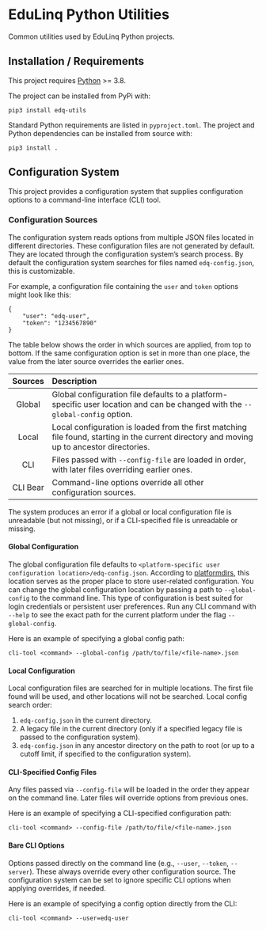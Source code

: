 # EduLinq Python Utilities

Common utilities used by EduLinq Python projects.

## Installation / Requirements

This project requires [Python](https://www.python.org/) >= 3.8.

The project can be installed from PyPi with:
```
pip3 install edq-utils
```

Standard Python requirements are listed in `pyproject.toml`.
The project and Python dependencies can be installed from source with:
```
pip3 install .
```

## Configuration System

This project provides a configuration system that supplies configuration options to a command-line interface (CLI) tool.

### Configuration Sources

The configuration system reads options from multiple JSON files located in different directories.
These configuration files are not generated by default.
They are located through the configuration system’s search process.
By default the configuration system searches for files named `edq-config.json`, this is customizable.

For example, a configuration file containing the `user` and `token` options might look like this:
```
{
    "user": "edq-user",
    "token": "1234567890"
}
```

The table below shows the order in which sources are applied, from top to bottom.
If the same configuration option is set in more than one place, the value from the later source overrides the earlier ones.

| Sources | Description |
| :------:| :---------- |
| Global | Global configuration file defaults to a platform-specific user location and can be changed with the `--global-config` option.|
| Local | Local configuration is loaded from the first matching file found, starting in the current directory and moving up to ancestor directories.|
| CLI | Files passed with `--config-file` are loaded in order, with later files overriding earlier ones.|
| CLI Bear | Command-line options override all other configuration sources.|

The system produces an error if a global or local configuration file is unreadable (but not missing), or if a CLI-specified file is unreadable or missing.

#### Global Configuration

The global configuration file defaults to `<platform-specific user configuration location>/edq-config.json`.
According to [platformdirs](https://github.com/tox-dev/platformdirs), this location serves as the proper place to store user-related configuration.
You can change the global configuration location by passing a path to `--global-config` to the command line.
This type of configuration is best suited for login credentials or persistent user preferences.
Run any CLI command with `--help` to see the exact path for the current platform under the flag `--global-config`.

Here is an example of specifying a global config path:
```
cli-tool <command> --global-config /path/to/file/<file-name>.json
```

#### Local Configuration

Local configuration files are searched for in multiple locations.
The first file found will be used, and other locations will not be searched.
Local config search order:
1. `edq-config.json` in the current directory.
2. A legacy file in the current directory (only if a specified legacy file is passed to the configuration system).
3. `edq-config.json` in any ancestor directory on the path to root (or up to a cutoff limit, if specified to the configuration system).

#### CLI-Specified Config Files

Any files passed via `--config-file` will be loaded in the order they appear on the command line.
Later files will override options from previous ones.

Here is an example of specifying a CLI-specified configuration path:
```
cli-tool <command> --config-file /path/to/file/<file-name>.json
```

#### Bare CLI Options

Options passed directly on the command line (e.g., `--user`, `--token`, `--server`).
These always override every other configuration source.
The configuration system can be set to ignore specific CLI options when applying overrides, if needed.

Here is an example of specifying a config option directly from the CLI:
```
cli-tool <command> --user=edq-user
```